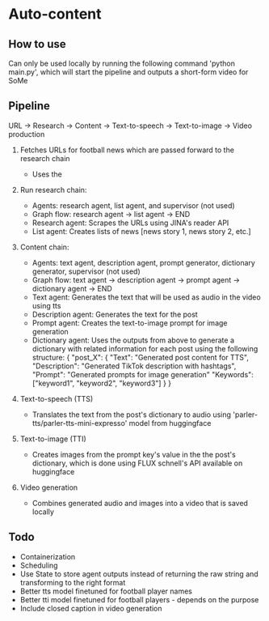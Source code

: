 # Auto-content

## How to use
Can only be used locally by running the following command 'python main.py', which will start the pipeline and outputs a short-form video for SoMe

## Pipeline
URL -> Research -> Content -> Text-to-speech -> Text-to-image -> Video production
1. Fetches URLs for football news which are passed forward to the research chain
   - Uses the 
2. Run research chain:
   - Agents: research agent, list agent, and supervisor (not used)
   - Graph flow: research agent -> list agent -> END
   - Research agent: Scrapes the URLs using JINA's reader API
   - List agent: Creates lists of news [news story 1, news story 2, etc.]

3. Content chain:
   - Agents: text agent, description agent, prompt generator, dictionary generator, supervisor (not used)
   - Graph flow: text agent -> description agent -> prompt agent -> dictionary agent -> END
   - Text agent: Generates the text that will be used as audio in the video using tts
   - Description agent: Generates the text for the post
   - Prompt agent: Creates the text-to-image prompt for image generation
   - Dictionary agent: Uses the outputs from above to generate a dictionary with related information for each post using the following structure:
        {
            "post_X": {
                "Text": "Generated post content for TTS",
                "Description": "Generated TikTok description with hashtags",
                "Prompt": "Generated prompts for image generation"
                "Keywords": ["keyword1", "keyword2", "keyword3"]
            }
        }

4. Text-to-speech (TTS)
   - Translates the text from the post's dictionary to audio using 'parler-tts/parler-tts-mini-expresso' model from huggingface

5. Text-to-image (TTI)
   - Creates images from the prompt key's value in the the post's dictionary, which is done using FLUX schnell's API available on huggingface
  
6. Video generation
   - Combines generated audio and images into a video that is saved locally


## Todo
- Containerization
- Scheduling
- Use State to store agent outputs instead of returning the raw string and transforming to the right format
- Better tts model finetuned for football player names
- Better tti model finetuned for football players - depends on the purpose
- Include closed caption in video generation
